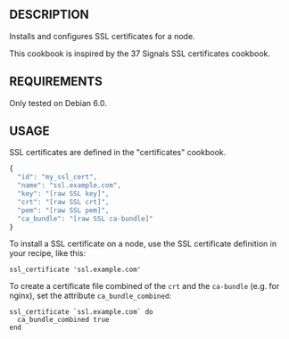 ## DESCRIPTION

Installs and configures SSL certificates for a node.

This cookbook is inspired by the 37 Signals SSL certificates cookbook.

## REQUIREMENTS

Only tested on Debian 6.0.

## USAGE

SSL certificates are defined in the "certificates" cookbook.

````javascript
{
  "id": "my_ssl_cert",
  "name": "ssl.example.com",
  "key": "[raw SSL key]",
  "crt": "[raw SSL crt]",
  "pem": "[raw SSL pem]",
  "ca_bundle": "[raw SSL ca-bundle]"
}
````

To install a SSL certificate on a node, use the SSL certificate definition in
your recipe, like this:

````
ssl_certificate 'ssl.example.com'
````
To create a certificate file combined of the `crt` and the `ca-bundle` (e.g. for nginx), set the attribute `ca_bundle_combined`:

````
ssl_certificate `ssl.example.com` do
  ca_bundle_combined true
end
````
